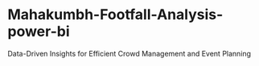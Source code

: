# Mahakumbh-Footfall-Analysis-power-bi
Data-Driven Insights for Efficient Crowd Management and Event Planning

